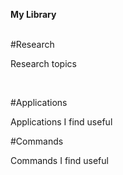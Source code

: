 <strong>My Library</strong>

<br>
#Research
<p> Research topics </p>
<br>

#Applications
<br>
<p> Applications I find useful </p>

#Commands
<br>
<p> Commands I find useful </p>
